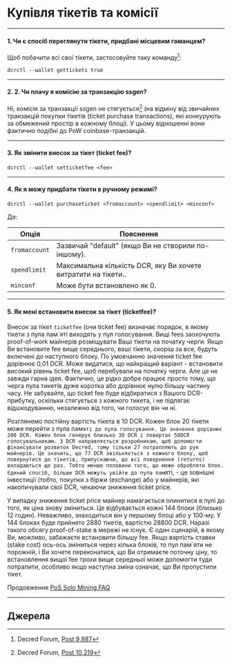 # <i class="fa fa-ticket"></i> Купівля тікетів та комісії 

---

#### 1. Чи є спосіб переглянути тікети, придбані місцевим гаманцем? 

Щоб побачити всі свої тікети, застосовуйте таку команду[^9987]:

```no-highlight
dcrctl --wallet gettickets true
```

---

#### 2. 2. Чи плачу я комісію за транзакцію ssgen? 

Ні, комісія за транзакції ssgen не стягується[^10219] (на відміну від звичайних транзакцій покупки тікетів (ticket purchase transactions), які конкурують за обмежений простір в кожному блоці). У цьому відношенні вони фактично подібні до PoW coinbase-транзакцій.

---

#### 3. Як змінити внесок за тікет (ticket fee)? 

```no-highlight
dcrctl --wallet setticketfee <fee>
```

---

#### 4. Як я можу придбати тікети в ручному режимі? 

```no-highlight
dcrctl --wallet purchaseticket <fromaccount> <spendlimit> <minconf>
```

Де:

Опція        | Пояснення
---           | ---
`fromaccount` | Зазвичай "default" (якщо Ви не створили по-іншому).
`spendlimit`  | Максимальна кількість DCR, яку Ви хочете витратити на тікети..
`minconf`     | Може бути встановлено як 0.

---

#### 5. Як мені встановити внесок за тікет (ticketfee)? 

Внесок за тікет `ticketfee` (oчи ticket fee) визначає порядок, в якому тікети з пула пам`яті виходять у пул голосування. Вищі fees заохочують proof-of-work майнерів розміщувати Ваші тікети на початку черги. Якщо Ви встановите fee вище середнього, ваші тікети, скоріш за все, будуть включені до наступного блоку. По умовчанню значення ticket fee дорівнює 0,01 DCR. Може видатися, що найкращий варіант - встановити високий рівень ticket fee, щоб перебували на початку черги. Але це не завжди гарна ідея. Фактично, це рідко добре працює просто тому, що черга пула тикетів дуже коротка або дорівнює нулю більшу частину часу. Не забувайте, що ticket fee буде відбиратися з Вашого DCR-прибутку, оскільки стягується з кожного тикета, і не підлягає відшкодуванню, незалежно від того, чи голосує він чи ні.

Розглянемо постійну вартість тікета в 10 DCR. Кожен блок 20 тікети може перейти з пула пам`яті до пула голосування. Це значення дорівнює 200 DCR. Кожен блок генерує близько 30 DCR і повертає 50DCR голосувальникам. 3 DCR направляється розробникам, щоб допомогти фінансувати розвиток Decred, тому тільки 27 потрапляють до рук майнерів. Це значить, що 77 DCR звільняється з кожного блоку, щоб повернутися до тікетів, припускаючи, що всі повернення (returns) вкладаються ще раз. Тобто менше половини того, що може обробляти блок. Єдиний спосіб, більше DCR можуть увійти до пула пам`яті, - це зовнішні інвестиції (тобто, покупки з біржи (exchange) або у майнерів, які накопичували свої DCR, чекаючи зниження ticket price.

У випадку зниження ticket price майнер намагається опинитися в пулі до того, як ціна знову зміниться. Це відбувається кожні 144 блоки (близько 12 годин). Неважливо, знаходиться він у першому блоці або у 100-му. У 144 блоках буде прийнято 2880 тікетів, вартістю 28800 DCR. Наразі такого обсягу proof-of-stake в мережі не існує. Є один сценарій, в якому Ви, можливо, забажаєте встановити більшу fee. Якщо вартість ставки (stake cost) ось-ось зміниться через кілька блоків, то пул пам`яти не порожній, і Ви хочете переконатися, що Ви отримаєте поточну ціну, то встановлення вищої fee трохи вище середньої може допомогти туди потрапити, особливо якщо наступна зміна означає, що Ви пропустили тікет.

Продовження [PoS Solo Mining FAQ](/faq/proof-of-stake/solo-mining.md)

---

## <i class="fa fa-book"></i> Джерела

[^9987]: Decred Forum, [Post 9,987](https://forum.decred.org/threads/582/page-2#post-9987)
[^10219]: Decred Forum, [Post 10,219](https://forum.decred.org/threads/180/page-6#post-10219)
